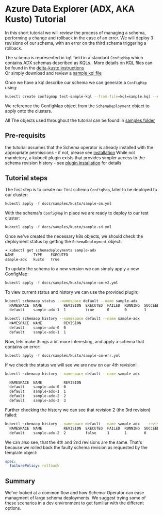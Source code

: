 # Azure Data Explorer (ADX, AKA Kusto) Tutorial

In this short tutorial we will review the process of managing a schema, performing a change and rollback in the case of an error.
We will deploy 3 revisions of our schema, with an error on the third schema triggering a rollback.

The schema is represented in `kql` field in a standard `ConfigMap` which contains ADX schemas described as KQLs..
More details on KQL files can be found in the [delta-kusto instructions](https://github.com/microsoft/delta-kusto/blob/main/documentation/tutorials/overview-tutorial/README.md#download-dev)  
Or simply download and review a [sample kql file](https://github.com/microsoft/delta-kusto/blob/main/documentation/tutorials/overview-tutorial/dev-start-samples.kql)

Once we have a kql describe our schema we can generate a `ConfigMap` using:

```sh
kubectl create configmap test-sample-kql --from-file=kql=sample.kql --dry-run=client -o yaml
```

We reference the ConfigMap object from the `SchemaDeployment` object to apply onto the clusters.

All The objects used throughout the tutorial can be found in [samples folder](docs/samples/kusto)

## Pre-requisits

the tutorial assumes that the Schema operator is already installed with the appropriate permissions - if not, please see [installation](content/introduction/Install.md)
While not mandetory, a kubectl plugin exists that provides simpler access to the schema revision history - see [plugin installation](content/introduction/plugin_installation.md) for details

## Tutorial steps

The first step is to create our first schema `ConfigMap`, later to be deployed to our cluster:

```sh
kubectl apply -f docs/samples/kusto/sample-cm.yml
```

With the schema's `ConfigMap` in place we are ready to deploy to our test cluster:

```sh
kubectl apply -f docs/samples/kusto/sample-sd.yml
```

Once we've created the necessary k8s objects, we should check the deployment status by getting the `SchemaDeployment` object:

```bash
➜ kubectl get schemadeployments sample-adx
NAME         TYPE    EXECUTED
sample-adx   kusto   True
```

To update the schema to a new version we can simply apply a new ConfigMap:

```sh
kubectl apply -f docs/samples/kusto/sample-cm-v2.yml  
```

To view current status and history we can use the provided plugin:

```sh
kubectl schemaop status --namespace default --name sample-adx     
  NAMESPACE  NAME          REVISION  EXECUTED  FAILED  RUNNING  SUCCEEDED  
  default    sample-adx-1  1         true      0       0        1          

kubectl schemaop history --namespace default --name sample-adx    
  NAMESPACE  NAME          REVISION  
  default    sample-adx-0  0         
  default    sample-adx-1  1      
```

Now, lets make things a bit more interesting, and apply a schema that contains an error:

```sh
kubectl apply -f docs/samples/kusto/sample-cm-err.yml
```

If we check the status we will see we are now on our 4th revision!

```sh
kubectl schemaop history --namespace default --name sample-adx              

  NAMESPACE  NAME          REVISION  
  default    sample-adx-0  0         
  default    sample-adx-1  1         
  default    sample-adx-2  2         
  default    sample-adx-3  3         
```

Further checking the history we can see that revision 2 (the 3rd revision) failed:

```sh
kubectl schemaop history --namespace default --name sample-adx  --revision 2
  NAMESPACE  NAME          REVISION  EXECUTED  FAILED  RUNNING  SUCCEEDED  
  default    sample-adx-2  2         false     1       1        0     
```

We can also see, that the 4th and 2nd revisions are the same.
That's because we rolled back the faulty schema revision as requested by the template object:

```yaml
spec:
  failurePolicy: rollback
```

## Summary

We've looked at a common flow and how Schema-Operator can ease managment of large schema deployments.
We suggest trying some of these scenarios in a dev environment to get familiar with the different options.
